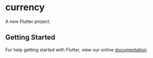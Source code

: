 # currency

A new Flutter project.

## Getting Started

For help getting started with Flutter, view our online
[documentation](https://flutter.io/).
